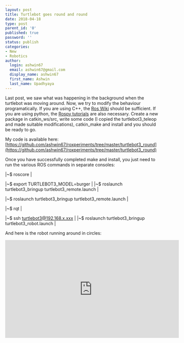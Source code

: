 ```yaml
---
layout: post
title: Turtlebot goes round and round
date: 2018-04-18
type: post
parent_id: '0'
published: true
password: ''
status: publish
categories:
- New
- Robotics
author:
  login: ashwin67
  email: ashwin67@gmail.com
  display_name: ashwin67
  first_name: Ashwin
  last_name: Upadhyaya
---
```

Last post, we saw what was happening in the background when the turtlebot was moving around. Now, we try to modify the behaviour programatically. <!--more--> If you are using C++, the [Ros Wiki](http://wiki.ros.org/ROS/Tutorials) should be sufficient. If you are using python, the [Rospy tutorials](http://wiki.ros.org/rospy_tutorials/Tutorials) are also necessary. Create a new package in catkin_ws/src, write some code (I copied the turtlebot3_teleop and made suitable modifications), catkin_make and install and you should be ready to go. 

My code is available here: [https://github.com/ashwin67/roxperiments/tree/master/turtlebot3_round](https://github.com/ashwin67/roxperiments/tree/master/turtlebot3_round)

Once you have successfully completed make and install, you just need to run the various ROS commands in separate consoles:

|~$ roscore | 

|~$ export TURTLEBOT3_MODEL=burger |
|~$ roslaunch turtlebot3_bringup turtlebot3_remote.launch |

|~$ roslaunch turtlebot3_bringup turtlebot3_remote.launch |

|~$ rqt | 

|~$ ssh turtlebot3@192.168.x.xxx |
|~$ roslaunch turtlebot3_bringup turtlebot3_robot.launch |

And here is the robot running around in circles:
<iframe width="560" height="315" src="https://www.youtube-nocookie.com/embed/pG8rMMF1eG8" frameborder="0" allow="autoplay; encrypted-media" allowfullscreen></iframe>
